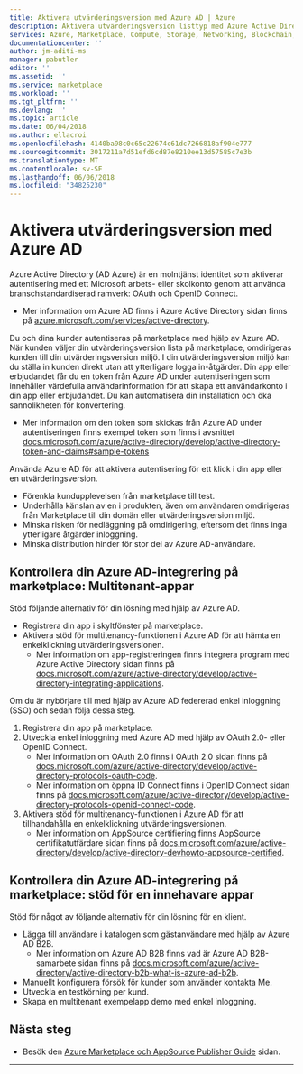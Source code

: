 ```yaml
---
title: Aktivera utvärderingsversion med Azure AD | Azure
description: Aktivera utvärderingsversion listtyp med Azure Active Directory (AD Azure) i Azure Marketplace och AppSource för appen och tjänsten utgivare
services: Azure, Marketplace, Compute, Storage, Networking, Blockchain, Security
documentationcenter: ''
author: jm-aditi-ms
manager: pabutler
editor: ''
ms.assetid: ''
ms.service: marketplace
ms.workload: ''
ms.tgt_pltfrm: ''
ms.devlang: ''
ms.topic: article
ms.date: 06/04/2018
ms.author: ellacroi
ms.openlocfilehash: 4140ba98c0c65c22674c61dc7266818af904e777
ms.sourcegitcommit: 3017211a7d51efd6cd87e8210ee13d57585c7e3b
ms.translationtype: MT
ms.contentlocale: sv-SE
ms.lasthandoff: 06/06/2018
ms.locfileid: "34825230"
---
```

# <a name="enable-trial-using-azure-ad"></a>Aktivera utvärderingsversion med Azure AD  
Azure Active Directory (AD Azure) är en molntjänst identitet som aktiverar autentisering med ett Microsoft arbets- eller skolkonto genom att använda branschstandardiserad ramverk: OAuth och OpenID Connect.  
*   Mer information om Azure AD finns i Azure Active Directory sidan finns på [azure.microsoft.com/services/active-directory](https://azure.microsoft.com/services/active-directory).  

Du och dina kunder autentiseras på marketplace med hjälp av Azure AD. När kunden väljer din utvärderingsversion lista på marketplace, omdirigeras kunden till din utvärderingsversion miljö.  I din utvärderingsversion miljö kan du ställa in kunden direkt utan att ytterligare logga in-åtgärder. Din app eller erbjudandet får du en token från Azure AD under autentiseringen som innehåller värdefulla användarinformation för att skapa ett användarkonto i din app eller erbjudandet. Du kan automatisera din installation och öka sannolikheten för konvertering.  
*   Mer information om den token som skickas från Azure AD under autentiseringen finns exempel token som finns i avsnittet [docs.microsoft.com/azure/active-directory/develop/active-directory-token-and-claims#sample-tokens](https://docs.microsoft.com/azure/active-directory/develop/active-directory-token-and-claims#sample-tokens)

Använda Azure AD för att aktivera autentisering för ett klick i din app eller en utvärderingsversion.  
*   Förenkla kundupplevelsen från marketplace till test.  
*   Underhålla känslan av en i produkten, även om användaren omdirigeras från Marketplace till din domän eller utvärderingsversion miljö.  
*   Minska risken för nedläggning på omdirigering, eftersom det finns inga ytterligare åtgärder inloggning.  
*   Minska distribution hinder för stor del av Azure AD-användare.  

## <a name="verify-your-azure-ad-integration-on-the-marketplace-multitenant-apps"></a>Kontrollera din Azure AD-integrering på marketplace: Multitenant-appar  
Stöd följande alternativ för din lösning med hjälp av Azure AD.  
*   Registrera din app i skyltfönster på marketplace.  
*   Aktivera stöd för multitenancy-funktionen i Azure AD för att hämta en enkelklickning utvärderingsversionen.  
    *   Mer information om app-registreringen finns integrera program med Azure Active Directory sidan finns på [docs.microsoft.com/azure/active-directory/develop/active-directory-integrating-applications](https://docs.microsoft.com/azure/active-directory/develop/active-directory-integrating-applications).  

Om du är nybörjare till med hjälp av Azure AD federerad enkel inloggning (SSO) och sedan följa dessa steg.  
1.  Registrera din app på marketplace. 
2.  Utveckla enkel inloggning med Azure AD med hjälp av OAuth 2.0- eller OpenID Connect.  
    *   Mer information om OAuth 2.0 finns i OAuth 2.0 sidan finns på [docs.microsoft.com/azure/active-directory/develop/active-directory-protocols-oauth-code](https://docs.microsoft.com/azure/active-directory/develop/active-directory-protocols-oauth-code).  
    *   Mer information om öppna ID Connect finns i OpenID Connect sidan finns på [docs.microsoft.com/azure/active-directory/develop/active-directory-protocols-openid-connect-code](https://docs.microsoft.com/azure/active-directory/develop/active-directory-protocols-openid-connect-code).  
3.  Aktivera stöd för multitenancy-funktionen i Azure AD för att tillhandahålla en enkelklickning utvärderingsversionen.  
    *   Mer information om AppSource certifiering finns AppSource certifikatutfärdare sidan finns på [docs.microsoft.com/azure/active-directory/develop/active-directory-devhowto-appsource-certified](https://docs.microsoft.com/azure/active-directory/develop/active-directory-devhowto-appsource-certified). 

## <a name="verify-your-azure-ad-integration-on-the-marketplace-single-tenant-apps"></a>Kontrollera din Azure AD-integrering på marketplace: stöd för en innehavare appar  
Stöd för något av följande alternativ för din lösning för en klient.  
*   Lägga till användare i katalogen som gästanvändare med hjälp av Azure AD B2B.  
    *   Mer information om Azure AD B2B finns vad är Azure AD B2B-samarbete sidan finns på [docs.microsoft.com/azure/active-directory/active-directory-b2b-what-is-azure-ad-b2b](https://docs.microsoft.com/azure/active-directory/active-directory-b2b-what-is-azure-ad-b2b).
*   Manuellt konfigurera försök för kunder som använder kontakta Me.  
*   Utveckla en testkörning per kund.  
*   Skapa en multitenant exempelapp demo med enkel inloggning.  

## <a name="next-steps"></a>Nästa steg
*   Besök den [Azure Marketplace och AppSource Publisher Guide](./marketplace-publishers-guide.md) sidan.  
 
---  

